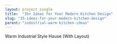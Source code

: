 ```yaml
---
layout: project_single
title:  "35+ Ideas for Your Modern Kitchen Design"
slug: "35-ideas-for-your-modern-kitchen-design"
parent: "industrial-warm-kitchen-ideas"
---
```

Warm Industrial Style House (With Layout)